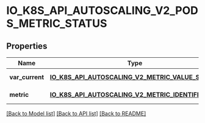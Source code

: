 # IO_K8S_API_AUTOSCALING_V2_PODS_METRIC_STATUS

## Properties
Name | Type | Description | Notes
------------ | ------------- | ------------- | -------------
**var_current** | [**IO_K8S_API_AUTOSCALING_V2_METRIC_VALUE_STATUS**](io.k8s.api.autoscaling.v2.MetricValueStatus.md) |  | [default to null]
**metric** | [**IO_K8S_API_AUTOSCALING_V2_METRIC_IDENTIFIER**](io.k8s.api.autoscaling.v2.MetricIdentifier.md) |  | [default to null]

[[Back to Model list]](../README.md#documentation-for-models) [[Back to API list]](../README.md#documentation-for-api-endpoints) [[Back to README]](../README.md)


